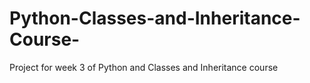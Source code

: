 # Python-Classes-and-Inheritance-Course-
Project for week 3 of Python and Classes and Inheritance course 
